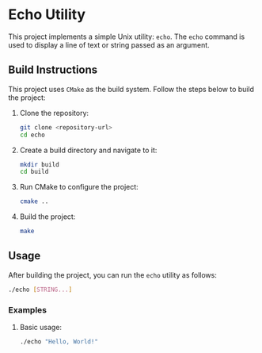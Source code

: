 # Echo Utility  

This project implements a simple Unix utility: `echo`. The `echo` command is used to display a line of text or string passed as an argument.  
## Build Instructions  

This project uses `CMake` as the build system. Follow the steps below to build the project:  

1. Clone the repository:  
    ```bash  
    git clone <repository-url>  
    cd echo  
    ```  

2. Create a build directory and navigate to it:  
    ```bash  
    mkdir build  
    cd build  
    ```  

3. Run CMake to configure the project:  
    ```bash  
    cmake ..  
    ```  

4. Build the project:  
    ```bash  
    make  
    ```  

## Usage  

After building the project, you can run the `echo` utility as follows:  

```bash  
./echo [STRING...]  
```  
### Examples  
1. Basic usage:  
    ```bash  
    ./echo "Hello, World!"  
    ```  
